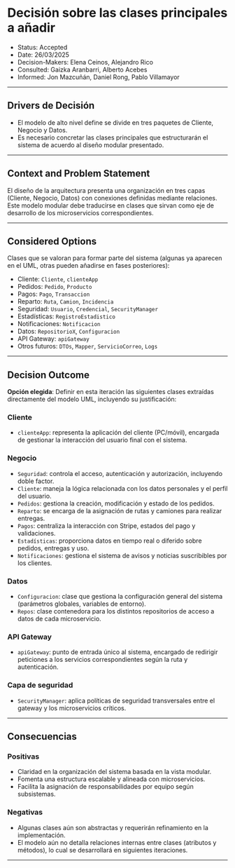 # Decisión sobre las clases principales a añadir
* Status: Accepted
* Date: 26/03/2025
* Decision-Makers: Elena Ceinos, Alejandro Rico
* Consulted: Gaizka Aranbarri, Alberto Acebes
* Informed: Jon Mazcuñán, Daniel Rong, Pablo Villamayor

---

## Drivers de Decisión

- El modelo de alto nivel define se divide en tres paquetes de Cliente, Negocio y Datos.
- Es necesario concretar las clases principales que estructurarán el sistema de acuerdo al diseño modular presentado.

---

## Context and Problem Statement

El diseño de la arquitectura presenta una organización en tres capas (Cliente, Negocio, Datos) con conexiones definidas mediante relaciones. Este modelo modular debe traducirse en clases que sirvan como eje de desarrollo de los microservicios correspondientes.

---

## Considered Options

Clases que se valoran para formar parte del sistema (algunas ya aparecen en el UML, otras pueden añadirse en fases posteriores):

- Cliente: `Cliente`, `clienteApp`
- Pedidos: `Pedido`, `Producto`
- Pagos: `Pago`, `Transaccion`
- Reparto: `Ruta`, `Camion`, `Incidencia`
- Seguridad: `Usuario`, `Credencial`, `SecurityManager`
- Estadísticas: `RegistroEstadistico`
- Notificaciones: `Notificacion`
- Datos: `RepositorioX`, `Configuracion`
- API Gateway: `apiGateway`
- Otros futuros: `DTOs`, `Mapper`, `ServicioCorreo`, `Logs`

---

## Decision Outcome

**Opción elegida**: Definir en esta iteración las siguientes clases extraídas directamente del modelo UML, incluyendo su justificación:

###  Cliente
- `clienteApp`: representa la aplicación del cliente (PC/móvil), encargada de gestionar la interacción del usuario final con el sistema.

###  Negocio
- `Seguridad`: controla el acceso, autenticación y autorización, incluyendo doble factor.
- `Cliente`: maneja la lógica relacionada con los datos personales y el perfil del usuario.
- `Pedidos`: gestiona la creación, modificación y estado de los pedidos.
- `Reparto`: se encarga de la asignación de rutas y camiones para realizar entregas.
- `Pagos`: centraliza la interacción con Stripe, estados del pago y validaciones.
- `Estadísticas`: proporciona datos en tiempo real o diferido sobre pedidos, entregas y uso.
- `Notificaciones`: gestiona el sistema de avisos y noticias suscribibles por los clientes.

###  Datos
- `Configuracion`: clase que gestiona la configuración general del sistema (parámetros globales, variables de entorno).
- `Repos`: clase contenedora para los distintos repositorios de acceso a datos de cada microservicio.

###  API Gateway
- `apiGateway`: punto de entrada único al sistema, encargado de redirigir peticiones a los servicios correspondientes según la ruta y autenticación.

###  Capa de seguridad
- `SecurityManager`: aplica políticas de seguridad transversales entre el gateway y los microservicios críticos.

---

## Consecuencias

### Positivas

- Claridad en la organización del sistema basada en la vista modular.
- Fomenta una estructura escalable y alineada con microservicios.
- Facilita la asignación de responsabilidades por equipo según subsistemas.

### Negativas

- Algunas clases aún son abstractas y requerirán refinamiento en la implementación.
- El modelo aún no detalla relaciones internas entre clases (atributos y métodos), lo cual se desarrollará en siguientes iteraciones.

---

